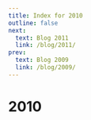 ```yaml
---
title: Index for 2010
outline: false
next:
  text: Blog 2011
  link: /blog/2011/
prev:
  text: Blog 2009
  link: /blog/2009/
---
```


# 2010

<BlogIndex year=2010 />
